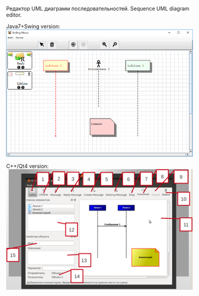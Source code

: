 Редактор UML диаграмм последовательностей. Sequence UML diagram editor. 

Java7+Swing version:
![SmilingMoose](smiling_moose.png)

C++/Qt4 version:
![SUMLEditor](suml_editor.png)
